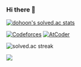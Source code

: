### Hi there 👋

[![dohoon's solved.ac stats](https://github-readme-solvedac.hyp3rflow.vercel.app/api/?handle=dohoon)](https://solved.ac/dohoon)

[![Codeforces](https://badges.joonhyung.xyz/codeforces/Go3.svg)](https://codeforces.com/profile/Go3)
[![AtCoder](https://badges.joonhyung.xyz/atcoder/dohoon.svg?left_color=lightgray)](https://atcoder.jp/users/dohoon)

![solved.ac streak](http://mazandi.herokuapp.com/api?handle=dohoon&theme=cold)

<a href="https://opgc.me/#/users/hgmhc" target="_blank"><img src="https://api.opgc.me/githubs/users/hgmhc/tag/?theme=basic" /></a>
